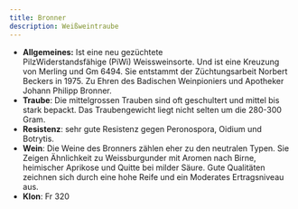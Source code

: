 ```yaml
---
title: Bronner
description: Weißweintraube
---
```

* **Allgemeines:** Ist eine neu gezüchtete PilzWiderstandsfähige (PiWi) Weissweinsorte. Und ist eine Kreuzung von Merling und Gm 6494. Sie entstammt der Züchtungsarbeit Norbert Beckers in 1975. Zu Ehren des Badischen Weinpioniers und Apotheker Johann Philipp Bronner.
* **Traube**: Die mittelgrossen Trauben sind oft geschultert und mittel bis stark bepackt. Das Traubengewicht liegt nicht selten um die 280-300 Gram.
* **Resistenz**: sehr gute Resistenz gegen Peronospora, Oidium und Botrytis.
* **Wein**: Die Weine des Bronners zählen eher zu den neutralen Typen. Sie Zeigen Ähnlichkeit zu Weissburgunder mit Aromen nach Birne, heimischer Aprikose und Quitte bei milder Säure. Gute Qualitäten zeichnen sich durch eine hohe Reife und ein Moderates Ertragsniveau aus.
* **Klon**: Fr 320